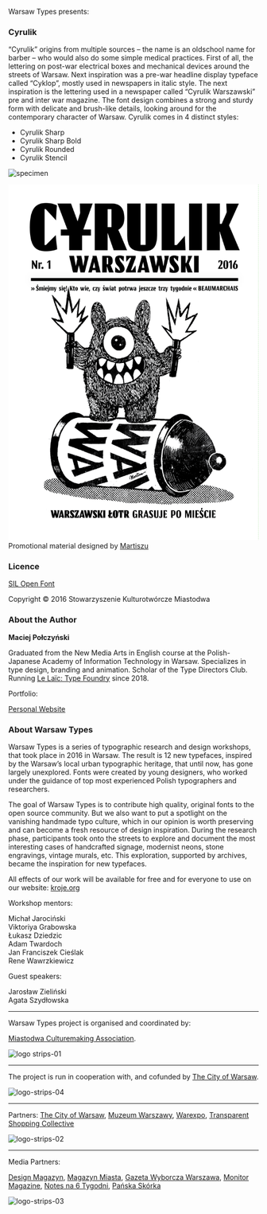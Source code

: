 Warsaw Types presents:

### Cyrulik

“Cyrulik” origins from multiple sources – the name is an oldschool name for barber – who would also do some simple medical practices. First of all, the lettering on post-war electrical boxes and mechanical devices around the streets of Warsaw. Next inspiration was a pre-war headline display typeface called “Cyklop”, mostly used in newspapers in italic style. The next inspiration is the lettering used in a newspaper called “Cyrulik Warszawski” pre and inter war magazine. The font design combines a strong and sturdy form with delicate and brush-like details, looking around for the contemporary character of Warsaw. Cyrulik comes in 4 distinct styles:

- Cyrulik Sharp
- Cyrulik Sharp Bold
- Cyrulik Rounded
- Cyrulik Stencil

 ![specimen](images/specimen.jpg)

![promo](images/cyrulik_okladka_martiszu.png)
Promotional material designed by [Martiszu](https://martiszu.com/)

### Licence

[SIL Open Font ](http://scripts.sil.org/OFL_web)

Copyright ©  2016 Stowarzyszenie Kulturotwórcze Miastodwa



### About the Author

**Maciej Połczyński**

Graduated from the New Media Arts in English course at the Polish-Japanese Academy of Information Technology in Warsaw. Specializes in type design, branding and animation. Scholar of the Type Directors Club. Running [Le Laïc: Type Foundry](https://laic.pl) since 2018.
 
Portfolio:

[Personal Website](https://polczynski.info)




### About Warsaw Types

Warsaw Types is a series of typographic research and design workshops, that took place in 2016 in Warsaw. The result is 12 new typefaces, inspired by the Warsaw’s local urban typographic heritage, that until now, has gone largely unexplored. Fonts were created by young designers, who worked under the guidance of top most experienced Polish typographers and researchers.

The goal of Warsaw Types is to contribute high quality, original fonts to the open source community. But we also want to put a spotlight on the vanishing handmade typo culture, which in our opinion is worth preserving and can become a fresh resource of design inspiration. During the research phase, participants took onto the streets to explore and document the most interesting cases of handcrafted signage, modernist neons, stone engravings, vintage murals, etc. This exploration, supported by archives, became the inspiration for new typefaces.

All effects of our work will be available for free and for everyone to use on our website: [kroje.org](http://kroje.org)

Workshop mentors:

Michał Jarociński<br/>
Viktoriya Grabowska<br/>
Łukasz Dziedzic<br/>
Adam Twardoch<br/>
Jan Franciszek Cieślak<br/>
Rene Wawrzkiewicz<br/>

Guest speakers:

Jarosław Zieliński<br/>
Agata Szydłowska

------

Warsaw Types project  is organised and coordinated by:

 [Miastodwa Culturemaking Association](https://www.facebook.com/miastodwa/). 

 ![logo strips-01](images/logos-01.png)

------

 The project is run in cooperation with, and cofunded by [The City of Warsaw](http://www.um.warszawa.pl/). 

![logo-strips-04](images/logos-04.png)

------

Partners: 
[The City of Warsaw](http://www.um.warszawa.pl/), [Muzeum Warszawy](http://muzeumwarszawy.pl/), [Warexpo](http://www.warexpo.pl/), [Transparent Shopping Collective](http://transparentshopping.com/)

 ![logo-strips-02](images/logos-02.png)



------

Media Partners: 

[Design Magazyn](http://www.designmagazyn.pl/), [Magazyn Miasta](http://publica.pl/kategoria-produktu/magazyn-miasta), [Gazeta Wyborcza Warszawa](http://warszawa.wyborcza.pl/), [Monitor Magazine](http://monitor-magazine.com/), [Notes na 6 Tygodni](http://notesna6tygodni.pl/), [Pańska Skórka](http://www.panskaskorka.com/)

![logo-strips-03](images/logos-03.png)

